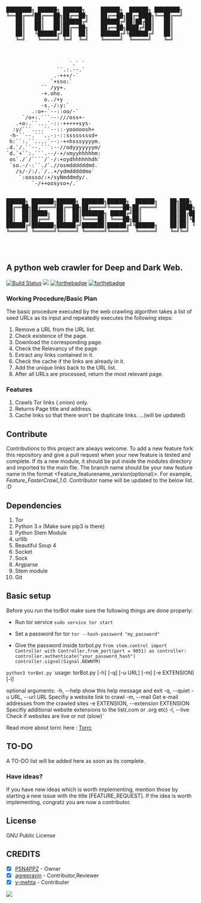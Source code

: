 <pre>
    

████████╗ ██████╗ ██████╗     ██████╗  ██████╗ ████████╗    
╚══██╔══╝██╔═══██╗██╔══██╗    ██╔══██╗██╔═████╗╚══██╔══╝    
   ██║   ██║   ██║██████╔╝    ██████╔╝██║██╔██║   ██║       
   ██║   ██║   ██║██╔══██╗    ██╔══██╗████╔╝██║   ██║       
   ██║   ╚██████╔╝██║  ██║    ██████╔╝╚██████╔╝   ██║       
   ╚═╝    ╚═════╝ ╚═╝  ╚═╝    ╚═════╝  ╚═════╝    ╚═╝       
                                                            

                                       
                    `.` `     
                ``.:.--.`     
               .-+++/-`       
              `+sso:`         
           `` /yy+.           
           -+.oho.            
            o../+y            
           -s.-/:y:`          
        .:o+-`--::oo/-`       
     `/o+:.```---///oss+-     
   .+o:.``...`-::-+++++sys-   
  :y/```....``--::-yooooosh+  
 -h-``--.```..-:-::ssssssssd+ 
 h:``:.``....`--:-++hsssyyyym.
.d.`/.``--.```:--//odyyyyyyym/
`d.`+``:.```.--/-+/smyyhhhhhm:
 os`./`/````/`-/:+oydhhhhhhdh`
 `so.-/-:``./`.//osmddddddmd. 
   /s/-/:/.`/..+/ydmdddddmo`  
    `:oosso/:+/syNmddmdy/.    
        `-/++oosyso+/.`      


██████╗ ███████╗██████╗ ███████╗██████╗  ██████╗    ██╗███╗   ██╗███████╗██╗██████╗ ███████╗
██╔══██╗██╔════╝██╔══██╗██╔════╝╚════██╗██╔════╝    ██║████╗  ██║██╔════╝██║██╔══██╗██╔════╝
██║  ██║█████╗  ██║  ██║███████╗ █████╔╝██║         ██║██╔██╗ ██║███████╗██║██║  ██║█████╗  
██║  ██║██╔══╝  ██║  ██║╚════██║ ╚═══██╗██║         ██║██║╚██╗██║╚════██║██║██║  ██║██╔══╝  
██████╔╝███████╗██████╔╝███████║██████╔╝╚██████╗    ██║██║ ╚████║███████║██║██████╔╝███████╗
╚═════╝ ╚══════╝╚═════╝ ╚══════╝╚═════╝  ╚═════╝    ╚═╝╚═╝  ╚═══╝╚══════╝╚═╝╚═════╝ ╚══════╝
                                                                                            


</pre>

## A python web crawler for Deep and Dark Web.
[![Build Status](https://travis-ci.org/DedSecInside/TorBoT.svg?branch=master)](https://travis-ci.org/DedSecInside/TorBoT)
[![](https://img.shields.io/badge/Donate-Bitcoin-blue.svg?style=flat-square)](https://blockchain.info/address/14st7SzDbQZuu8fpQ74x477WoRJ7gpHFaj)
[![forthebadge](http://forthebadge.com/images/badges/built-with-love.svg)](http://forthebadge.com)
[![forthebadge](http://forthebadge.com/images/badges/made-with-python.svg)](http://forthebadge.com)


### Working Procedure/Basic Plan
The basic procedure executed by the web crawling algorithm takes a list of seed URLs as its input and repeatedly executes
the following steps:

1. Remove a URL from the URL list.
2. Check existence of the page.
3. Download the corresponding page.
4. Check the Relevancy of the page.
5. Extract any links contained in it.
6. Check the cache if the links are already in it.
7. Add the unique links back to the URL list.
8. After all URLs are processed, return the most relevant page.

### Features
1. Crawls Tor links (.onion) only.
2. Returns Page title and address.
3. Cache links so that there won't be duplicate links.
...(will be updated)

## Contribute
Contributions to this project are always welcome. 
To add a new feature fork this repository and give a pull request when your new feature is tested and complete.
If its a new module, it should be put inside the modules directory and imported to the main file.
The branch name should be your new feature name in the format <Feature_featurename_version(optional)>. For example, <i>Feature_FasterCrawl_1.0</i>.
Contributor name will be updated to the below list. :D

## Dependencies 
1. Tor 
2. Python 3.x (Make sure pip3 is there)
3. Python Stem Module
4. urllib
5. Beautiful Soup 4
6. Socket
7. Sock
8. Argparse
9. Stem module
10. Git

## Basic setup
Before you run the torBot make sure the following things are done properly:

* Run tor service
`sudo service tor start`

* Set a password for tor
`tor --hash-password "my_password" `

* Give the password inside torbot.py
`from stem.control import Controller
with Controller.from_port(port = 9051) as controller:
 controller.authenticate("your_password_hash")
 controller.signal(Signal.NEWNYM)`

`python3 torBot.py`
`usage: torBot.py [-h] [-q] [-u URL] [-m] [-e EXTENSION] [-l]

optional arguments:
  -h, --help            show this help message and exit
  -q, --quiet
  -u URL, --url URL     Specifiy a website link to crawl
  -m, --mail            Get e-mail addresses from the crawled sites
  -e EXTENSION, --extension EXTENSION
                        Specifiy additional website extensions to the
                        list(.com or .org etc)
  -l, --live            Check if websites are live or not (slow)` 

Read more about torrc here : [Torrc](https://github.com/DedSecInside/TorBoT/blob/master/Tor.md)

## TO-DO
A TO-DO list will be added here as soon as its complete.

### Have ideas?
If you have new ideas which is worth implementing, mention those by starting a new issue with the title [FEATURE_REQUEST].
If the idea is worth implementing, congratz you are now a contributor.

## License
GNU Public License

## CREDITS

- [X] [P5N4PPZ](https://github.com/PSNAppz) - Owner
- [X] [agrepravin](https://github.com/agrepravin) - Contributor,Reviewer
- [X] [y-mehta](https://github.com/y-mehta) - Contributer

![](https://upload.wikimedia.org/wikipedia/commons/thumb/4/42/Opensource.svg/200px-Opensource.svg.png)

